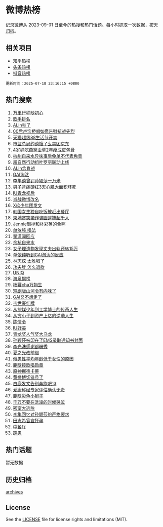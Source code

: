 # 微博热榜

记录[微博](https://www.weibo.com)从 2023-09-01 日至今的热搜和热门话题。每小时抓取一次数据，按天[归档](archives)。

## 相关项目

- [知乎热榜](https://github.com/hotarchive/zhihu)
- [头条热榜](https://github.com/hotarchive/toutiao)
- [抖音热榜](https://github.com/hotarchive/douyin)


`更新时间：2025-07-18 23:16:15 +0800`

## 热门搜索

1. [万里行程映初心](https://m.weibo.cn/search?containerid=100103type%3D1%26t%3D10%26q%3D%23%E4%B8%87%E9%87%8C%E8%A1%8C%E7%A8%8B%E6%98%A0%E5%88%9D%E5%BF%83%23&stream_entry_id=51&isnewpage=1&extparam=seat%3D1%26q%3D%2523%25E4%25B8%2587%25E9%2587%258C%25E8%25A1%258C%25E7%25A8%258B%25E6%2598%25A0%25E5%2588%259D%25E5%25BF%2583%2523%26cate%3D10103%26pos%3D0%26dgr%3D0%26filter_type%3Drealtimehot%26stream_entry_id%3D51%26c_type%3D51%26display_time%3D1752851774%26pre_seqid%3D17528517741680104272128)
1. [歌手排名](https://m.weibo.cn/search?containerid=100103type%3D1%26t%3D10%26q%3D%E6%AD%8C%E6%89%8B%E6%8E%92%E5%90%8D&stream_entry_id=31&isnewpage=1&extparam=seat%3D1%26realpos%3D1%26q%3D%25E6%25AD%258C%25E6%2589%258B%25E6%258E%2592%25E5%2590%258D%26dgr%3D0%26filter_type%3Drealtimehot%26c_type%3D31%26cate%3D5001%26flag%3D1%26lcate%3D5001%26band_rank%3D1%26stream_entry_id%3D31%26pos%3D0%26display_time%3D1752851774%26pre_seqid%3D17528517741680104272128)
1. [ALin秒了](https://m.weibo.cn/search?containerid=100103type%3D1%26t%3D10%26q%3DALin%E7%A7%92%E4%BA%86&stream_entry_id=31&isnewpage=1&extparam=seat%3D1%26realpos%3D2%26q%3DALin%25E7%25A7%2592%25E4%25BA%2586%26dgr%3D0%26filter_type%3Drealtimehot%26c_type%3D31%26cate%3D5001%26flag%3D2%26lcate%3D5001%26band_rank%3D2%26stream_entry_id%3D31%26pos%3D1%26display_time%3D1752851774%26pre_seqid%3D17528517741680104272128)
1. [00后卢沟桥唱如愿告慰抗战先烈](https://m.weibo.cn/search?containerid=100103type%3D1%26t%3D10%26q%3D%2300%E5%90%8E%E5%8D%A2%E6%B2%9F%E6%A1%A5%E5%94%B1%E5%A6%82%E6%84%BF%E5%91%8A%E6%85%B0%E6%8A%97%E6%88%98%E5%85%88%E7%83%88%23&stream_entry_id=31&isnewpage=1&extparam=seat%3D1%26realpos%3D3%26q%3D%252300%25E5%2590%258E%25E5%258D%25A2%25E6%25B2%259F%25E6%25A1%25A5%25E5%2594%25B1%25E5%25A6%2582%25E6%2584%25BF%25E5%2591%258A%25E6%2585%25B0%25E6%258A%2597%25E6%2588%2598%25E5%2585%2588%25E7%2583%2588%2523%26dgr%3D0%26filter_type%3Drealtimehot%26c_type%3D31%26cate%3D5001%26flag%3D0%26lcate%3D5001%26band_rank%3D3%26stream_entry_id%3D31%26pos%3D2%26display_time%3D1752851774%26pre_seqid%3D17528517741680104272128)
1. [天猫超级88生活节开卖](https://m.weibo.cn/search?containerid=100103type%3D1%26t%3D10%26q%3D%23%E5%A4%A9%E7%8C%AB%E8%B6%85%E7%BA%A788%E7%94%9F%E6%B4%BB%E8%8A%82%E5%BC%80%E5%8D%96%23&stream_entry_id=31&isnewpage=1&extparam=seat%3D1%26is_ad_pos%3D1%26q%3D%2523%25E5%25A4%25A9%25E7%258C%25AB%25E8%25B6%2585%25E7%25BA%25A788%25E7%2594%259F%25E6%25B4%25BB%25E8%258A%2582%25E5%25BC%2580%25E5%258D%2596%2523%26topic_ad%3D1%26dgr%3D0%26adid%3D293963%26c_type%3D31%26cate%3D5001%26pos%3D3%26stream_entry_id%3D31%26band_rank%3D4%26lcate%3D5001%26filter_type%3Drealtimehot%26display_time%3D1752851774%26pre_seqid%3D17528517741680104272128)
1. [市监总局约谈饿了么美团京东](https://m.weibo.cn/search?containerid=100103type%3D1%26t%3D10%26q%3D%23%E5%B8%82%E7%9B%91%E6%80%BB%E5%B1%80%E7%BA%A6%E8%B0%88%E9%A5%BF%E4%BA%86%E4%B9%88%E7%BE%8E%E5%9B%A2%E4%BA%AC%E4%B8%9C%23&stream_entry_id=31&isnewpage=1&extparam=seat%3D1%26realpos%3D4%26q%3D%2523%25E5%25B8%2582%25E7%259B%2591%25E6%2580%25BB%25E5%25B1%2580%25E7%25BA%25A6%25E8%25B0%2588%25E9%25A5%25BF%25E4%25BA%2586%25E4%25B9%2588%25E7%25BE%258E%25E5%259B%25A2%25E4%25BA%25AC%25E4%25B8%259C%2523%26dgr%3D0%26filter_type%3Drealtimehot%26c_type%3D31%26cate%3D5001%26flag%3D0%26lcate%3D5001%26band_rank%3D4%26stream_entry_id%3D31%26pos%3D4%26display_time%3D1752851774%26pre_seqid%3D17528517741680104272128)
1. [4岁娃吃燕窝虫草2年瘦成皮包骨](https://m.weibo.cn/search?containerid=100103type%3D1%26t%3D10%26q%3D%234%E5%B2%81%E5%A8%83%E5%90%83%E7%87%95%E7%AA%9D%E8%99%AB%E8%8D%892%E5%B9%B4%E7%98%A6%E6%88%90%E7%9A%AE%E5%8C%85%E9%AA%A8%23&stream_entry_id=31&isnewpage=1&extparam=seat%3D1%26realpos%3D5%26q%3D%25234%25E5%25B2%2581%25E5%25A8%2583%25E5%2590%2583%25E7%2587%2595%25E7%25AA%259D%25E8%2599%25AB%25E8%258D%25892%25E5%25B9%25B4%25E7%2598%25A6%25E6%2588%2590%25E7%259A%25AE%25E5%258C%2585%25E9%25AA%25A8%2523%26dgr%3D0%26filter_type%3Drealtimehot%26c_type%3D31%26cate%3D5001%26flag%3D0%26lcate%3D5001%26band_rank%3D5%26stream_entry_id%3D31%26pos%3D5%26display_time%3D1752851774%26pre_seqid%3D17528517741680104272128)
1. [杭州自来水异味事后免单不代表免责](https://m.weibo.cn/search?containerid=100103type%3D1%26t%3D10%26q%3D%23%E6%9D%AD%E5%B7%9E%E8%87%AA%E6%9D%A5%E6%B0%B4%E5%BC%82%E5%91%B3%E4%BA%8B%E5%90%8E%E5%85%8D%E5%8D%95%E4%B8%8D%E4%BB%A3%E8%A1%A8%E5%85%8D%E8%B4%A3%23&stream_entry_id=31&isnewpage=1&extparam=seat%3D1%26realpos%3D6%26q%3D%2523%25E6%259D%25AD%25E5%25B7%259E%25E8%2587%25AA%25E6%259D%25A5%25E6%25B0%25B4%25E5%25BC%2582%25E5%2591%25B3%25E4%25BA%258B%25E5%2590%258E%25E5%2585%258D%25E5%258D%2595%25E4%25B8%258D%25E4%25BB%25A3%25E8%25A1%25A8%25E5%2585%258D%25E8%25B4%25A3%2523%26dgr%3D0%26filter_type%3Drealtimehot%26c_type%3D31%26cate%3D5001%26flag%3D1%26lcate%3D5001%26band_rank%3D6%26stream_entry_id%3D31%26pos%3D6%26display_time%3D1752851774%26pre_seqid%3D17528517741680104272128)
1. [超自然行动组叶罗丽联动上线](https://m.weibo.cn/search?containerid=100103type%3D1%26t%3D10%26q%3D%23%E8%B6%85%E8%87%AA%E7%84%B6%E8%A1%8C%E5%8A%A8%E7%BB%84%E5%8F%B6%E7%BD%97%E4%B8%BD%E8%81%94%E5%8A%A8%E4%B8%8A%E7%BA%BF%23&stream_entry_id=31&isnewpage=1&extparam=seat%3D1%26is_ad_pos%3D1%26q%3D%2523%25E8%25B6%2585%25E8%2587%25AA%25E7%2584%25B6%25E8%25A1%258C%25E5%258A%25A8%25E7%25BB%2584%25E5%258F%25B6%25E7%25BD%2597%25E4%25B8%25BD%25E8%2581%2594%25E5%258A%25A8%25E4%25B8%258A%25E7%25BA%25BF%2523%26dgr%3D0%26filter_type%3Drealtimehot%26c_type%3D31%26cate%3D5001%26pos%3D7%26stream_entry_id%3D31%26band_rank%3D7%26lcate%3D5001%26adid%3D294081%26display_time%3D1752851774%26pre_seqid%3D17528517741680104272128)
1. [ALin念肖战](https://m.weibo.cn/search?containerid=100103type%3D1%26t%3D10%26q%3DALin%E5%BF%B5%E8%82%96%E6%88%98&stream_entry_id=31&isnewpage=1&extparam=seat%3D1%26realpos%3D7%26q%3DALin%25E5%25BF%25B5%25E8%2582%2596%25E6%2588%2598%26dgr%3D0%26filter_type%3Drealtimehot%26c_type%3D31%26cate%3D5001%26flag%3D1%26lcate%3D5001%26band_rank%3D7%26stream_entry_id%3D31%26pos%3D8%26display_time%3D1752851774%26pre_seqid%3D17528517741680104272128)
1. [GAI淘汰](https://m.weibo.cn/search?containerid=100103type%3D1%26t%3D10%26q%3DGAI%E6%B7%98%E6%B1%B0&stream_entry_id=31&isnewpage=1&extparam=seat%3D1%26realpos%3D8%26q%3DGAI%25E6%25B7%2598%25E6%25B1%25B0%26dgr%3D0%26filter_type%3Drealtimehot%26c_type%3D31%26cate%3D5001%26flag%3D1%26lcate%3D5001%26band_rank%3D8%26stream_entry_id%3D31%26pos%3D9%26display_time%3D1752851774%26pre_seqid%3D17528517741680104272128)
1. [李隼谈曾罚孙颖莎一万米](https://m.weibo.cn/search?containerid=100103type%3D1%26t%3D10%26q%3D%23%E6%9D%8E%E9%9A%BC%E8%B0%88%E6%9B%BE%E7%BD%9A%E5%AD%99%E9%A2%96%E8%8E%8E%E4%B8%80%E4%B8%87%E7%B1%B3%23&stream_entry_id=31&isnewpage=1&extparam=seat%3D1%26realpos%3D9%26q%3D%2523%25E6%259D%258E%25E9%259A%25BC%25E8%25B0%2588%25E6%259B%25BE%25E7%25BD%259A%25E5%25AD%2599%25E9%25A2%2596%25E8%258E%258E%25E4%25B8%2580%25E4%25B8%2587%25E7%25B1%25B3%2523%26dgr%3D0%26filter_type%3Drealtimehot%26c_type%3D31%26cate%3D5001%26flag%3D1%26lcate%3D5001%26band_rank%3D9%26stream_entry_id%3D31%26pos%3D10%26display_time%3D1752851774%26pre_seqid%3D17528517741680104272128)
1. [男子背痛硬扛3天心肌大面积坏死](https://m.weibo.cn/search?containerid=100103type%3D1%26t%3D10%26q%3D%23%E7%94%B7%E5%AD%90%E8%83%8C%E7%97%9B%E7%A1%AC%E6%89%9B3%E5%A4%A9%E5%BF%83%E8%82%8C%E5%A4%A7%E9%9D%A2%E7%A7%AF%E5%9D%8F%E6%AD%BB%23&stream_entry_id=31&isnewpage=1&extparam=seat%3D1%26realpos%3D10%26q%3D%2523%25E7%2594%25B7%25E5%25AD%2590%25E8%2583%258C%25E7%2597%259B%25E7%25A1%25AC%25E6%2589%259B3%25E5%25A4%25A9%25E5%25BF%2583%25E8%2582%258C%25E5%25A4%25A7%25E9%259D%25A2%25E7%25A7%25AF%25E5%259D%258F%25E6%25AD%25BB%2523%26dgr%3D0%26filter_type%3Drealtimehot%26c_type%3D31%26cate%3D5001%26flag%3D1%26lcate%3D5001%26band_rank%3D10%26stream_entry_id%3D31%26pos%3D11%26display_time%3D1752851774%26pre_seqid%3D17528517741680104272128)
1. [IU青龙视后](https://m.weibo.cn/search?containerid=100103type%3D1%26t%3D10%26q%3D%23IU%E9%9D%92%E9%BE%99%E8%A7%86%E5%90%8E%23&stream_entry_id=31&isnewpage=1&extparam=seat%3D1%26realpos%3D11%26q%3D%2523IU%25E9%259D%2592%25E9%25BE%2599%25E8%25A7%2586%25E5%2590%258E%2523%26dgr%3D0%26filter_type%3Drealtimehot%26c_type%3D31%26cate%3D5001%26flag%3D1%26lcate%3D5001%26band_rank%3D11%26stream_entry_id%3D31%26pos%3D12%26display_time%3D1752851774%26pre_seqid%3D17528517741680104272128)
1. [肖战微博改名](https://m.weibo.cn/search?containerid=100103type%3D1%26t%3D10%26q%3D%E8%82%96%E6%88%98%E5%BE%AE%E5%8D%9A%E6%94%B9%E5%90%8D&stream_entry_id=31&isnewpage=1&extparam=seat%3D1%26realpos%3D12%26q%3D%25E8%2582%2596%25E6%2588%2598%25E5%25BE%25AE%25E5%258D%259A%25E6%2594%25B9%25E5%2590%258D%26dgr%3D0%26filter_type%3Drealtimehot%26c_type%3D31%26cate%3D5001%26flag%3D4%26lcate%3D5001%26band_rank%3D12%26stream_entry_id%3D31%26pos%3D13%26display_time%3D1752851774%26pre_seqid%3D17528517741680104272128)
1. [X玖少年团发文](https://m.weibo.cn/search?containerid=100103type%3D1%26t%3D10%26q%3D%23X%E7%8E%96%E5%B0%91%E5%B9%B4%E5%9B%A2%E5%8F%91%E6%96%87%23&stream_entry_id=31&isnewpage=1&extparam=seat%3D1%26realpos%3D13%26q%3D%2523X%25E7%258E%2596%25E5%25B0%2591%25E5%25B9%25B4%25E5%259B%25A2%25E5%258F%2591%25E6%2596%2587%2523%26dgr%3D0%26filter_type%3Drealtimehot%26c_type%3D31%26cate%3D5001%26flag%3D2%26lcate%3D5001%26band_rank%3D13%26stream_entry_id%3D31%26pos%3D14%26display_time%3D1752851774%26pre_seqid%3D17528517741680104272128)
1. [韩国女生独自吃饭被赶出餐厅](https://m.weibo.cn/search?containerid=100103type%3D1%26t%3D10%26q%3D%23%E9%9F%A9%E5%9B%BD%E5%A5%B3%E7%94%9F%E7%8B%AC%E8%87%AA%E5%90%83%E9%A5%AD%E8%A2%AB%E8%B5%B6%E5%87%BA%E9%A4%90%E5%8E%85%23&stream_entry_id=31&isnewpage=1&extparam=seat%3D1%26realpos%3D14%26q%3D%2523%25E9%259F%25A9%25E5%259B%25BD%25E5%25A5%25B3%25E7%2594%259F%25E7%258B%25AC%25E8%2587%25AA%25E5%2590%2583%25E9%25A5%25AD%25E8%25A2%25AB%25E8%25B5%25B6%25E5%2587%25BA%25E9%25A4%2590%25E5%258E%2585%2523%26dgr%3D0%26filter_type%3Drealtimehot%26c_type%3D31%26cate%3D5001%26flag%3D0%26lcate%3D5001%26band_rank%3D14%26stream_entry_id%3D31%26pos%3D15%26display_time%3D1752851774%26pre_seqid%3D17528517741680104272128)
1. [柬埔寨突袭诈骗园逮捕超千人](https://m.weibo.cn/search?containerid=100103type%3D1%26t%3D10%26q%3D%23%E6%9F%AC%E5%9F%94%E5%AF%A8%E7%AA%81%E8%A2%AD%E8%AF%88%E9%AA%97%E5%9B%AD%E9%80%AE%E6%8D%95%E8%B6%85%E5%8D%83%E4%BA%BA%23&stream_entry_id=31&isnewpage=1&extparam=seat%3D1%26realpos%3D15%26q%3D%2523%25E6%259F%25AC%25E5%259F%2594%25E5%25AF%25A8%25E7%25AA%2581%25E8%25A2%25AD%25E8%25AF%2588%25E9%25AA%2597%25E5%259B%25AD%25E9%2580%25AE%25E6%258D%2595%25E8%25B6%2585%25E5%258D%2583%25E4%25BA%25BA%2523%26dgr%3D0%26filter_type%3Drealtimehot%26c_type%3D31%26cate%3D5001%26flag%3D1%26lcate%3D5001%26band_rank%3D15%26stream_entry_id%3D31%26pos%3D16%26display_time%3D1752851774%26pre_seqid%3D17528517741680104272128)
1. [Jennie删掉和朴彩英的合照](https://m.weibo.cn/search?containerid=100103type%3D1%26t%3D10%26q%3D%23Jennie%E5%88%A0%E6%8E%89%E5%92%8C%E6%9C%B4%E5%BD%A9%E8%8B%B1%E7%9A%84%E5%90%88%E7%85%A7%23&stream_entry_id=31&isnewpage=1&extparam=seat%3D1%26realpos%3D16%26q%3D%2523Jennie%25E5%2588%25A0%25E6%258E%2589%25E5%2592%258C%25E6%259C%25B4%25E5%25BD%25A9%25E8%258B%25B1%25E7%259A%2584%25E5%2590%2588%25E7%2585%25A7%2523%26dgr%3D0%26filter_type%3Drealtimehot%26c_type%3D31%26cate%3D5001%26flag%3D2%26lcate%3D5001%26band_rank%3D16%26stream_entry_id%3D31%26pos%3D17%26display_time%3D1752851774%26pre_seqid%3D17528517741680104272128)
1. [单依纯 唱法](https://m.weibo.cn/search?containerid=100103type%3D1%26t%3D10%26q%3D%E5%8D%95%E4%BE%9D%E7%BA%AF+%E5%94%B1%E6%B3%95&stream_entry_id=31&isnewpage=1&extparam=seat%3D1%26realpos%3D17%26q%3D%25E5%258D%2595%25E4%25BE%259D%25E7%25BA%25AF%2520%25E5%2594%25B1%25E6%25B3%2595%26dgr%3D0%26filter_type%3Drealtimehot%26c_type%3D31%26cate%3D5001%26flag%3D2%26lcate%3D5001%26band_rank%3D17%26stream_entry_id%3D31%26pos%3D18%26display_time%3D1752851774%26pre_seqid%3D17528517741680104272128)
1. [翟潇闻回应](https://m.weibo.cn/search?containerid=100103type%3D1%26t%3D10%26q%3D%E7%BF%9F%E6%BD%87%E9%97%BB%E5%9B%9E%E5%BA%94&stream_entry_id=31&isnewpage=1&extparam=seat%3D1%26realpos%3D18%26q%3D%25E7%25BF%259F%25E6%25BD%2587%25E9%2597%25BB%25E5%259B%259E%25E5%25BA%2594%26dgr%3D0%26filter_type%3Drealtimehot%26c_type%3D31%26cate%3D5001%26flag%3D0%26lcate%3D5001%26band_rank%3D18%26stream_entry_id%3D31%26pos%3D19%26display_time%3D1752851774%26pre_seqid%3D17528517741680104272128)
1. [余杭自来水](https://m.weibo.cn/search?containerid=100103type%3D1%26t%3D10%26q%3D%E4%BD%99%E6%9D%AD%E8%87%AA%E6%9D%A5%E6%B0%B4&stream_entry_id=31&isnewpage=1&extparam=seat%3D1%26realpos%3D19%26q%3D%25E4%25BD%2599%25E6%259D%25AD%25E8%2587%25AA%25E6%259D%25A5%25E6%25B0%25B4%26dgr%3D0%26filter_type%3Drealtimehot%26c_type%3D31%26cate%3D5001%26flag%3D1%26lcate%3D5001%26band_rank%3D19%26stream_entry_id%3D31%26pos%3D20%26display_time%3D1752851774%26pre_seqid%3D17528517741680104272128)
1. [女子理遗物发现丈夫出轨还转15万](https://m.weibo.cn/search?containerid=100103type%3D1%26t%3D10%26q%3D%23%E5%A5%B3%E5%AD%90%E7%90%86%E9%81%97%E7%89%A9%E5%8F%91%E7%8E%B0%E4%B8%88%E5%A4%AB%E5%87%BA%E8%BD%A8%E8%BF%98%E8%BD%AC15%E4%B8%87%23&stream_entry_id=31&isnewpage=1&extparam=seat%3D1%26realpos%3D20%26q%3D%2523%25E5%25A5%25B3%25E5%25AD%2590%25E7%2590%2586%25E9%2581%2597%25E7%2589%25A9%25E5%258F%2591%25E7%258E%25B0%25E4%25B8%2588%25E5%25A4%25AB%25E5%2587%25BA%25E8%25BD%25A8%25E8%25BF%2598%25E8%25BD%25AC15%25E4%25B8%2587%2523%26dgr%3D0%26filter_type%3Drealtimehot%26c_type%3D31%26cate%3D5001%26flag%3D1%26lcate%3D5001%26band_rank%3D20%26stream_entry_id%3D31%26pos%3D21%26display_time%3D1752851774%26pre_seqid%3D17528517741680104272128)
1. [单依纯听到GAI淘汰的反应](https://m.weibo.cn/search?containerid=100103type%3D1%26t%3D10%26q%3D%23%E5%8D%95%E4%BE%9D%E7%BA%AF%E5%90%AC%E5%88%B0GAI%E6%B7%98%E6%B1%B0%E7%9A%84%E5%8F%8D%E5%BA%94%23&stream_entry_id=31&isnewpage=1&extparam=seat%3D1%26realpos%3D21%26q%3D%2523%25E5%258D%2595%25E4%25BE%259D%25E7%25BA%25AF%25E5%2590%25AC%25E5%2588%25B0GAI%25E6%25B7%2598%25E6%25B1%25B0%25E7%259A%2584%25E5%258F%258D%25E5%25BA%2594%2523%26dgr%3D0%26filter_type%3Drealtimehot%26c_type%3D31%26cate%3D5001%26flag%3D1%26lcate%3D5001%26band_rank%3D21%26stream_entry_id%3D31%26pos%3D22%26display_time%3D1752851774%26pre_seqid%3D17528517741680104272128)
1. [林志炫 太难唱了](https://m.weibo.cn/search?containerid=100103type%3D1%26t%3D10%26q%3D%E6%9E%97%E5%BF%97%E7%82%AB+%E5%A4%AA%E9%9A%BE%E5%94%B1%E4%BA%86&stream_entry_id=31&isnewpage=1&extparam=seat%3D1%26realpos%3D22%26q%3D%25E6%259E%2597%25E5%25BF%2597%25E7%2582%25AB%2520%25E5%25A4%25AA%25E9%259A%25BE%25E5%2594%25B1%25E4%25BA%2586%26dgr%3D0%26filter_type%3Drealtimehot%26c_type%3D31%26cate%3D5001%26flag%3D0%26lcate%3D5001%26band_rank%3D22%26stream_entry_id%3D31%26pos%3D23%26display_time%3D1752851774%26pre_seqid%3D17528517741680104272128)
1. [功夫胖 怎么退款](https://m.weibo.cn/search?containerid=100103type%3D1%26t%3D10%26q%3D%E5%8A%9F%E5%A4%AB%E8%83%96+%E6%80%8E%E4%B9%88%E9%80%80%E6%AC%BE&stream_entry_id=31&isnewpage=1&extparam=seat%3D1%26realpos%3D23%26q%3D%25E5%258A%259F%25E5%25A4%25AB%25E8%2583%2596%2520%25E6%2580%258E%25E4%25B9%2588%25E9%2580%2580%25E6%25AC%25BE%26dgr%3D0%26filter_type%3Drealtimehot%26c_type%3D31%26cate%3D5001%26flag%3D1%26lcate%3D5001%26band_rank%3D23%26stream_entry_id%3D31%26pos%3D24%26display_time%3D1752851774%26pre_seqid%3D17528517741680104272128)
1. [UNIQ](https://m.weibo.cn/search?containerid=100103type%3D1%26t%3D10%26q%3DUNIQ&stream_entry_id=31&isnewpage=1&extparam=seat%3D1%26realpos%3D24%26q%3DUNIQ%26dgr%3D0%26filter_type%3Drealtimehot%26c_type%3D31%26cate%3D5001%26flag%3D0%26lcate%3D5001%26band_rank%3D24%26stream_entry_id%3D31%26pos%3D25%26display_time%3D1752851774%26pre_seqid%3D17528517741680104272128)
1. [海泉揭榜](https://m.weibo.cn/search?containerid=100103type%3D1%26t%3D10%26q%3D%23%E6%B5%B7%E6%B3%89%E6%8F%AD%E6%A6%9C%23&stream_entry_id=31&isnewpage=1&extparam=seat%3D1%26realpos%3D25%26q%3D%2523%25E6%25B5%25B7%25E6%25B3%2589%25E6%258F%25AD%25E6%25A6%259C%2523%26dgr%3D0%26filter_type%3Drealtimehot%26c_type%3D31%26cate%3D5001%26flag%3D1%26lcate%3D5001%26band_rank%3D25%26stream_entry_id%3D31%26pos%3D26%26display_time%3D1752851774%26pre_seqid%3D17528517741680104272128)
1. [杨幂cha万物生](https://m.weibo.cn/search?containerid=100103type%3D1%26t%3D10%26q%3D%E6%9D%A8%E5%B9%82cha%E4%B8%87%E7%89%A9%E7%94%9F&stream_entry_id=31&isnewpage=1&extparam=seat%3D1%26realpos%3D26%26q%3D%25E6%259D%25A8%25E5%25B9%2582cha%25E4%25B8%2587%25E7%2589%25A9%25E7%2594%259F%26dgr%3D0%26filter_type%3Drealtimehot%26c_type%3D31%26cate%3D5001%26flag%3D1%26lcate%3D5001%26band_rank%3D26%26stream_entry_id%3D31%26pos%3D27%26display_time%3D1752851774%26pre_seqid%3D17528517741680104272128)
1. [短剧版山河令有内味了](https://m.weibo.cn/search?containerid=100103type%3D1%26t%3D10%26q%3D%E7%9F%AD%E5%89%A7%E7%89%88%E5%B1%B1%E6%B2%B3%E4%BB%A4%E6%9C%89%E5%86%85%E5%91%B3%E4%BA%86&stream_entry_id=31&isnewpage=1&extparam=seat%3D1%26realpos%3D27%26q%3D%25E7%259F%25AD%25E5%2589%25A7%25E7%2589%2588%25E5%25B1%25B1%25E6%25B2%25B3%25E4%25BB%25A4%25E6%259C%2589%25E5%2586%2585%25E5%2591%25B3%25E4%25BA%2586%26dgr%3D0%26filter_type%3Drealtimehot%26c_type%3D31%26cate%3D5001%26flag%3D0%26lcate%3D5001%26band_rank%3D27%26stream_entry_id%3D31%26pos%3D28%26display_time%3D1752851774%26pre_seqid%3D17528517741680104272128)
1. [GAI又不想走了](https://m.weibo.cn/search?containerid=100103type%3D1%26t%3D10%26q%3DGAI%E5%8F%88%E4%B8%8D%E6%83%B3%E8%B5%B0%E4%BA%86&stream_entry_id=31&isnewpage=1&extparam=seat%3D1%26realpos%3D28%26q%3DGAI%25E5%258F%2588%25E4%25B8%258D%25E6%2583%25B3%25E8%25B5%25B0%25E4%25BA%2586%26dgr%3D0%26filter_type%3Drealtimehot%26c_type%3D31%26cate%3D5001%26flag%3D0%26lcate%3D5001%26band_rank%3D28%26stream_entry_id%3D31%26pos%3D29%26display_time%3D1752851774%26pre_seqid%3D17528517741680104272128)
1. [韦世豪红牌](https://m.weibo.cn/search?containerid=100103type%3D1%26t%3D10%26q%3D%E9%9F%A6%E4%B8%96%E8%B1%AA%E7%BA%A2%E7%89%8C&stream_entry_id=31&isnewpage=1&extparam=seat%3D1%26realpos%3D29%26q%3D%25E9%259F%25A6%25E4%25B8%2596%25E8%25B1%25AA%25E7%25BA%25A2%25E7%2589%258C%26dgr%3D0%26filter_type%3Drealtimehot%26c_type%3D31%26cate%3D5001%26flag%3D1%26lcate%3D5001%26band_rank%3D29%26stream_entry_id%3D31%26pos%3D30%26display_time%3D1752851774%26pre_seqid%3D17528517741680104272128)
1. [从挖煤少年到工学博士的传奇人生](https://m.weibo.cn/search?containerid=100103type%3D1%26t%3D10%26q%3D%23%E4%BB%8E%E6%8C%96%E7%85%A4%E5%B0%91%E5%B9%B4%E5%88%B0%E5%B7%A5%E5%AD%A6%E5%8D%9A%E5%A3%AB%E7%9A%84%E4%BC%A0%E5%A5%87%E4%BA%BA%E7%94%9F%23&stream_entry_id=31&isnewpage=1&extparam=seat%3D1%26realpos%3D30%26q%3D%2523%25E4%25BB%258E%25E6%258C%2596%25E7%2585%25A4%25E5%25B0%2591%25E5%25B9%25B4%25E5%2588%25B0%25E5%25B7%25A5%25E5%25AD%25A6%25E5%258D%259A%25E5%25A3%25AB%25E7%259A%2584%25E4%25BC%25A0%25E5%25A5%2587%25E4%25BA%25BA%25E7%2594%259F%2523%26dgr%3D0%26filter_type%3Drealtimehot%26c_type%3D31%26cate%3D5001%26flag%3D32768%26lcate%3D5001%26band_rank%3D30%26stream_entry_id%3D31%26pos%3D31%26display_time%3D1752851774%26pre_seqid%3D17528517741680104272128)
1. [从穷小子到资产上亿的逆袭人生](https://m.weibo.cn/search?containerid=100103type%3D1%26t%3D10%26q%3D%E4%BB%8E%E7%A9%B7%E5%B0%8F%E5%AD%90%E5%88%B0%E8%B5%84%E4%BA%A7%E4%B8%8A%E4%BA%BF%E7%9A%84%E9%80%86%E8%A2%AD%E4%BA%BA%E7%94%9F&stream_entry_id=31&isnewpage=1&extparam=seat%3D1%26realpos%3D31%26q%3D%25E4%25BB%258E%25E7%25A9%25B7%25E5%25B0%258F%25E5%25AD%2590%25E5%2588%25B0%25E8%25B5%2584%25E4%25BA%25A7%25E4%25B8%258A%25E4%25BA%25BF%25E7%259A%2584%25E9%2580%2586%25E8%25A2%25AD%25E4%25BA%25BA%25E7%2594%259F%26dgr%3D0%26filter_type%3Drealtimehot%26c_type%3D31%26cate%3D5001%26flag%3D0%26lcate%3D5001%26band_rank%3D31%26stream_entry_id%3D31%26pos%3D32%26display_time%3D1752851774%26pre_seqid%3D17528517741680104272128)
1. [陈情令](https://m.weibo.cn/search?containerid=100103type%3D1%26t%3D10%26q%3D%E9%99%88%E6%83%85%E4%BB%A4&stream_entry_id=31&isnewpage=1&extparam=seat%3D1%26realpos%3D32%26q%3D%25E9%2599%2588%25E6%2583%2585%25E4%25BB%25A4%26dgr%3D0%26filter_type%3Drealtimehot%26c_type%3D31%26cate%3D5001%26flag%3D0%26lcate%3D5001%26band_rank%3D32%26stream_entry_id%3D31%26pos%3D33%26display_time%3D1752851774%26pre_seqid%3D17528517741680104272128)
1. [IU好美](https://m.weibo.cn/search?containerid=100103type%3D1%26t%3D10%26q%3DIU%E5%A5%BD%E7%BE%8E&stream_entry_id=31&isnewpage=1&extparam=seat%3D1%26realpos%3D33%26q%3DIU%25E5%25A5%25BD%25E7%25BE%258E%26dgr%3D0%26filter_type%3Drealtimehot%26c_type%3D31%26cate%3D5001%26flag%3D0%26lcate%3D5001%26band_rank%3D33%26stream_entry_id%3D31%26pos%3D34%26display_time%3D1752851774%26pre_seqid%3D17528517741680104272128)
1. [青龙奖人气奖大乌龙](https://m.weibo.cn/search?containerid=100103type%3D1%26t%3D10%26q%3D%23%E9%9D%92%E9%BE%99%E5%A5%96%E4%BA%BA%E6%B0%94%E5%A5%96%E5%A4%A7%E4%B9%8C%E9%BE%99%23&stream_entry_id=31&isnewpage=1&extparam=seat%3D1%26realpos%3D34%26q%3D%2523%25E9%259D%2592%25E9%25BE%2599%25E5%25A5%2596%25E4%25BA%25BA%25E6%25B0%2594%25E5%25A5%2596%25E5%25A4%25A7%25E4%25B9%258C%25E9%25BE%2599%2523%26dgr%3D0%26filter_type%3Drealtimehot%26c_type%3D31%26cate%3D5001%26flag%3D1%26lcate%3D5001%26band_rank%3D34%26stream_entry_id%3D31%26pos%3D35%26display_time%3D1752851774%26pre_seqid%3D17528517741680104272128)
1. [孙颖莎被印在了EMS录取通知书封面](https://m.weibo.cn/search?containerid=100103type%3D1%26t%3D10%26q%3D%23%E5%AD%99%E9%A2%96%E8%8E%8E%E8%A2%AB%E5%8D%B0%E5%9C%A8%E4%BA%86EMS%E5%BD%95%E5%8F%96%E9%80%9A%E7%9F%A5%E4%B9%A6%E5%B0%81%E9%9D%A2%23&stream_entry_id=31&isnewpage=1&extparam=seat%3D1%26realpos%3D35%26q%3D%2523%25E5%25AD%2599%25E9%25A2%2596%25E8%258E%258E%25E8%25A2%25AB%25E5%258D%25B0%25E5%259C%25A8%25E4%25BA%2586EMS%25E5%25BD%2595%25E5%258F%2596%25E9%2580%259A%25E7%259F%25A5%25E4%25B9%25A6%25E5%25B0%2581%25E9%259D%25A2%2523%26dgr%3D0%26filter_type%3Drealtimehot%26c_type%3D31%26cate%3D5001%26flag%3D0%26lcate%3D5001%26band_rank%3D35%26stream_entry_id%3D31%26pos%3D36%26display_time%3D1752851774%26pre_seqid%3D17528517741680104272128)
1. [李光洙感谢都暻秀](https://m.weibo.cn/search?containerid=100103type%3D1%26t%3D10%26q%3D%23%E6%9D%8E%E5%85%89%E6%B4%99%E6%84%9F%E8%B0%A2%E9%83%BD%E6%9A%BB%E7%A7%80%23&stream_entry_id=31&isnewpage=1&extparam=seat%3D1%26realpos%3D36%26q%3D%2523%25E6%259D%258E%25E5%2585%2589%25E6%25B4%2599%25E6%2584%259F%25E8%25B0%25A2%25E9%2583%25BD%25E6%259A%25BB%25E7%25A7%2580%2523%26dgr%3D0%26filter_type%3Drealtimehot%26c_type%3D31%26cate%3D5001%26flag%3D1%26lcate%3D5001%26band_rank%3D36%26stream_entry_id%3D31%26pos%3D37%26display_time%3D1752851774%26pre_seqid%3D17528517741680104272128)
1. [夏之光改前缀](https://m.weibo.cn/search?containerid=100103type%3D1%26t%3D10%26q%3D%23%E5%A4%8F%E4%B9%8B%E5%85%89%E6%94%B9%E5%89%8D%E7%BC%80%23&stream_entry_id=31&isnewpage=1&extparam=seat%3D1%26realpos%3D37%26q%3D%2523%25E5%25A4%258F%25E4%25B9%258B%25E5%2585%2589%25E6%2594%25B9%25E5%2589%258D%25E7%25BC%2580%2523%26dgr%3D0%26filter_type%3Drealtimehot%26c_type%3D31%26cate%3D5001%26flag%3D0%26lcate%3D5001%26band_rank%3D37%26stream_entry_id%3D31%26pos%3D38%26display_time%3D1752851774%26pre_seqid%3D17528517741680104272128)
1. [俄男性平均年龄低于女性的原因](https://m.weibo.cn/search?containerid=100103type%3D1%26t%3D10%26q%3D%E4%BF%84%E7%94%B7%E6%80%A7%E5%B9%B3%E5%9D%87%E5%B9%B4%E9%BE%84%E4%BD%8E%E4%BA%8E%E5%A5%B3%E6%80%A7%E7%9A%84%E5%8E%9F%E5%9B%A0&stream_entry_id=31&isnewpage=1&extparam=seat%3D1%26realpos%3D38%26q%3D%25E4%25BF%2584%25E7%2594%25B7%25E6%2580%25A7%25E5%25B9%25B3%25E5%259D%2587%25E5%25B9%25B4%25E9%25BE%2584%25E4%25BD%258E%25E4%25BA%258E%25E5%25A5%25B3%25E6%2580%25A7%25E7%259A%2584%25E5%258E%259F%25E5%259B%25A0%26dgr%3D0%26filter_type%3Drealtimehot%26c_type%3D31%26cate%3D5001%26flag%3D1%26lcate%3D5001%26band_rank%3D38%26stream_entry_id%3D31%26pos%3D39%26display_time%3D1752851774%26pre_seqid%3D17528517741680104272128)
1. [鹿晗接歌唱勋章](https://m.weibo.cn/search?containerid=100103type%3D1%26t%3D10%26q%3D%23%E9%B9%BF%E6%99%97%E6%8E%A5%E6%AD%8C%E5%94%B1%E5%8B%8B%E7%AB%A0%23&stream_entry_id=31&isnewpage=1&extparam=seat%3D1%26realpos%3D39%26q%3D%2523%25E9%25B9%25BF%25E6%2599%2597%25E6%258E%25A5%25E6%25AD%258C%25E5%2594%25B1%25E5%258B%258B%25E7%25AB%25A0%2523%26dgr%3D0%26filter_type%3Drealtimehot%26c_type%3D31%26cate%3D5001%26flag%3D1%26lcate%3D5001%26band_rank%3D39%26stream_entry_id%3D31%26pos%3D40%26display_time%3D1752851774%26pre_seqid%3D17528517741680104272128)
1. [原神挪德卡莱](https://m.weibo.cn/search?containerid=100103type%3D1%26t%3D10%26q%3D%E5%8E%9F%E7%A5%9E%E6%8C%AA%E5%BE%B7%E5%8D%A1%E8%8E%B1&stream_entry_id=31&isnewpage=1&extparam=seat%3D1%26realpos%3D40%26q%3D%25E5%258E%259F%25E7%25A5%259E%25E6%258C%25AA%25E5%25BE%25B7%25E5%258D%25A1%25E8%258E%25B1%26dgr%3D0%26filter_type%3Drealtimehot%26c_type%3D31%26cate%3D5001%26flag%3D1%26lcate%3D5001%26band_rank%3D40%26stream_entry_id%3D31%26pos%3D41%26display_time%3D1752851774%26pre_seqid%3D17528517741680104272128)
1. [黄誉博切错号了](https://m.weibo.cn/search?containerid=100103type%3D1%26t%3D10%26q%3D%E9%BB%84%E8%AA%89%E5%8D%9A%E5%88%87%E9%94%99%E5%8F%B7%E4%BA%86&stream_entry_id=31&isnewpage=1&extparam=seat%3D1%26realpos%3D41%26q%3D%25E9%25BB%2584%25E8%25AA%2589%25E5%258D%259A%25E5%2588%2587%25E9%2594%2599%25E5%258F%25B7%25E4%25BA%2586%26dgr%3D0%26filter_type%3Drealtimehot%26c_type%3D31%26cate%3D5001%26flag%3D0%26lcate%3D5001%26band_rank%3D41%26stream_entry_id%3D31%26pos%3D42%26display_time%3D1752851774%26pre_seqid%3D17528517741680104272128)
1. [白鹿发文告别奔跑吧13](https://m.weibo.cn/search?containerid=100103type%3D1%26t%3D10%26q%3D%23%E7%99%BD%E9%B9%BF%E5%8F%91%E6%96%87%E5%91%8A%E5%88%AB%E5%A5%94%E8%B7%91%E5%90%A713%23&stream_entry_id=31&isnewpage=1&extparam=seat%3D1%26realpos%3D42%26q%3D%2523%25E7%2599%25BD%25E9%25B9%25BF%25E5%258F%2591%25E6%2596%2587%25E5%2591%258A%25E5%2588%25AB%25E5%25A5%2594%25E8%25B7%2591%25E5%2590%25A713%2523%26dgr%3D0%26filter_type%3Drealtimehot%26c_type%3D31%26cate%3D5001%26flag%3D1%26lcate%3D5001%26band_rank%3D42%26stream_entry_id%3D31%26pos%3D43%26display_time%3D1752851774%26pre_seqid%3D17528517741680104272128)
1. [爱康称经专家评估确认无责](https://m.weibo.cn/search?containerid=100103type%3D1%26t%3D10%26q%3D%23%E7%88%B1%E5%BA%B7%E7%A7%B0%E7%BB%8F%E4%B8%93%E5%AE%B6%E8%AF%84%E4%BC%B0%E7%A1%AE%E8%AE%A4%E6%97%A0%E8%B4%A3%23&stream_entry_id=31&isnewpage=1&extparam=seat%3D1%26realpos%3D43%26q%3D%2523%25E7%2588%25B1%25E5%25BA%25B7%25E7%25A7%25B0%25E7%25BB%258F%25E4%25B8%2593%25E5%25AE%25B6%25E8%25AF%2584%25E4%25BC%25B0%25E7%25A1%25AE%25E8%25AE%25A4%25E6%2597%25A0%25E8%25B4%25A3%2523%26dgr%3D0%26filter_type%3Drealtimehot%26c_type%3D31%26cate%3D5001%26flag%3D1%26lcate%3D5001%26band_rank%3D43%26stream_entry_id%3D31%26pos%3D44%26display_time%3D1752851774%26pre_seqid%3D17528517741680104272128)
1. [鹿晗彩色小辫子](https://m.weibo.cn/search?containerid=100103type%3D1%26t%3D10%26q%3D%E9%B9%BF%E6%99%97%E5%BD%A9%E8%89%B2%E5%B0%8F%E8%BE%AB%E5%AD%90&stream_entry_id=31&isnewpage=1&extparam=seat%3D1%26realpos%3D44%26q%3D%25E9%25B9%25BF%25E6%2599%2597%25E5%25BD%25A9%25E8%2589%25B2%25E5%25B0%258F%25E8%25BE%25AB%25E5%25AD%2590%26dgr%3D0%26filter_type%3Drealtimehot%26c_type%3D31%26cate%3D5001%26flag%3D1%26lcate%3D5001%26band_rank%3D44%26stream_entry_id%3D31%26pos%3D45%26display_time%3D1752851774%26pre_seqid%3D17528517741680104272128)
1. [千万不要在洗澡的时候哭泣](https://m.weibo.cn/search?containerid=100103type%3D1%26t%3D10%26q%3D%E5%8D%83%E4%B8%87%E4%B8%8D%E8%A6%81%E5%9C%A8%E6%B4%97%E6%BE%A1%E7%9A%84%E6%97%B6%E5%80%99%E5%93%AD%E6%B3%A3&stream_entry_id=31&isnewpage=1&extparam=seat%3D1%26realpos%3D45%26q%3D%25E5%258D%2583%25E4%25B8%2587%25E4%25B8%258D%25E8%25A6%2581%25E5%259C%25A8%25E6%25B4%2597%25E6%25BE%25A1%25E7%259A%2584%25E6%2597%25B6%25E5%2580%2599%25E5%2593%25AD%25E6%25B3%25A3%26dgr%3D0%26filter_type%3Drealtimehot%26c_type%3D31%26cate%3D5001%26flag%3D0%26lcate%3D5001%26band_rank%3D45%26stream_entry_id%3D31%26pos%3D46%26display_time%3D1752851774%26pre_seqid%3D17528517741680104272128)
1. [密室大逃脱](https://m.weibo.cn/search?containerid=100103type%3D1%26t%3D10%26q%3D%E5%AF%86%E5%AE%A4%E5%A4%A7%E9%80%83%E8%84%B1&stream_entry_id=31&isnewpage=1&extparam=seat%3D1%26realpos%3D46%26q%3D%25E5%25AF%2586%25E5%25AE%25A4%25E5%25A4%25A7%25E9%2580%2583%25E8%2584%25B1%26dgr%3D0%26filter_type%3Drealtimehot%26c_type%3D31%26cate%3D5001%26flag%3D1%26lcate%3D5001%26band_rank%3D46%26stream_entry_id%3D31%26pos%3D47%26display_time%3D1752851774%26pre_seqid%3D17528517741680104272128)
1. [李隼回忆对孙颖莎的严格要求](https://m.weibo.cn/search?containerid=100103type%3D1%26t%3D10%26q%3D%23%E6%9D%8E%E9%9A%BC%E5%9B%9E%E5%BF%86%E5%AF%B9%E5%AD%99%E9%A2%96%E8%8E%8E%E7%9A%84%E4%B8%A5%E6%A0%BC%E8%A6%81%E6%B1%82%23&stream_entry_id=31&isnewpage=1&extparam=seat%3D1%26realpos%3D47%26q%3D%2523%25E6%259D%258E%25E9%259A%25BC%25E5%259B%259E%25E5%25BF%2586%25E5%25AF%25B9%25E5%25AD%2599%25E9%25A2%2596%25E8%258E%258E%25E7%259A%2584%25E4%25B8%25A5%25E6%25A0%25BC%25E8%25A6%2581%25E6%25B1%2582%2523%26dgr%3D0%26filter_type%3Drealtimehot%26c_type%3D31%26cate%3D5001%26flag%3D1%26lcate%3D5001%26band_rank%3D47%26stream_entry_id%3D31%26pos%3D48%26display_time%3D1752851774%26pre_seqid%3D17528517741680104272128)
1. [田志希官宣怀孕](https://m.weibo.cn/search?containerid=100103type%3D1%26t%3D10%26q%3D%23%E7%94%B0%E5%BF%97%E5%B8%8C%E5%AE%98%E5%AE%A3%E6%80%80%E5%AD%95%23&stream_entry_id=31&isnewpage=1&extparam=seat%3D1%26realpos%3D48%26q%3D%2523%25E7%2594%25B0%25E5%25BF%2597%25E5%25B8%258C%25E5%25AE%2598%25E5%25AE%25A3%25E6%2580%2580%25E5%25AD%2595%2523%26dgr%3D0%26filter_type%3Drealtimehot%26c_type%3D31%26cate%3D5001%26flag%3D0%26lcate%3D5001%26band_rank%3D48%26stream_entry_id%3D31%26pos%3D49%26display_time%3D1752851774%26pre_seqid%3D17528517741680104272128)
1. [中餐厅](https://m.weibo.cn/search?containerid=100103type%3D1%26t%3D10%26q%3D%E4%B8%AD%E9%A4%90%E5%8E%85&stream_entry_id=31&isnewpage=1&extparam=seat%3D1%26realpos%3D49%26q%3D%25E4%25B8%25AD%25E9%25A4%2590%25E5%258E%2585%26dgr%3D0%26filter_type%3Drealtimehot%26c_type%3D31%26cate%3D5001%26flag%3D1%26lcate%3D5001%26band_rank%3D49%26stream_entry_id%3D31%26pos%3D50%26display_time%3D1752851774%26pre_seqid%3D17528517741680104272128)
1. [跑男](https://m.weibo.cn/search?containerid=100103type%3D1%26t%3D10%26q%3D%E8%B7%91%E7%94%B7&stream_entry_id=31&isnewpage=1&extparam=seat%3D1%26realpos%3D50%26q%3D%25E8%25B7%2591%25E7%2594%25B7%26dgr%3D0%26filter_type%3Drealtimehot%26c_type%3D31%26cate%3D5001%26flag%3D1%26lcate%3D5001%26band_rank%3D50%26stream_entry_id%3D31%26pos%3D51%26display_time%3D1752851774%26pre_seqid%3D17528517741680104272128)

## 热门话题

暂无数据

## 历史归档

[archives](archives)

## License

See the [LICENSE](LICENSE) file for license rights and limitations (MIT).
